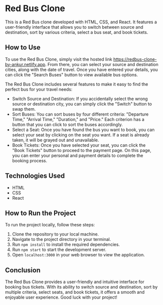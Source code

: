 # Red Bus Clone

This is a Red Bus clone developed with HTML, CSS, and React. It features a user-friendly interface that allows you to switch between source and destination, sort by various criteria, select a bus seat, and book tickets.

## How to Use

To use the Red Bus Clone, simply visit the hosted link https://redbus-clone-by-ankur.netlify.app. From there, you can select your source and destination cities, along with the date of travel. Once you have entered your details, you can click the "Search Buses" button to view available bus options.

The Red Bus Clone includes several features to make it easy to find the perfect bus for your travel needs:

- Switch Source and Destination: If you accidentally select the wrong source or destination city, you can simply click the "Switch" button to swap them.
- Sort Buses: You can sort buses by four different criteria: "Departure Time," "Arrival Time," "Duration," and "Price." Each criterion has a button that you can click to sort the buses accordingly.
- Select a Seat: Once you have found the bus you want to book, you can select your seat by clicking on the seat you want. If a seat is already taken, it will be grayed out and unavailable.
- Book Tickets: Once you have selected your seat, you can click the "Book Tickets" button to proceed to the payment page. On this page, you can enter your personal and payment details to complete the booking process.

## Technologies Used

- HTML
- CSS
- React

## How to Run the Project

To run the project locally, follow these steps:

1. Clone the repository to your local machine.
2. Navigate to the project directory in your terminal.
3. Run `npm install` to install the required dependencies.
4. Run `npm start` to start the development server.
5. Open `localhost:3000` in your web browser to view the application.

## Conclusion

The Red Bus Clone provides a user-friendly and intuitive interface for booking bus tickets. With its ability to switch source and destination, sort by multiple criteria, select seats, and book tickets, it offers a smooth and enjoyable user experience. Good luck with your project!
